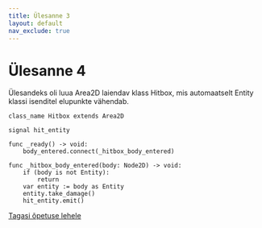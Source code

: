 ```yaml
---
title: Ülesanne 3
layout: default
nav_exclude: true
---
```


# Ülesanne 4

Ülesandeks oli luua Area2D laiendav klass Hitbox, mis automaatselt Entity klassi isenditel elupunkte vähendab.

```gdscript
class_name Hitbox extends Area2D

signal hit_entity

func _ready() -> void:
	body_entered.connect(_hitbox_body_entered)

func _hitbox_body_entered(body: Node2D) -> void:
	if (body is not Entity):
		return
	var entity := body as Entity
	entity.take_damage()
	hit_entity.emit()
```

[Tagasi õpetuse lehele](../laskur-2.0/klassid#ülesanne-4)